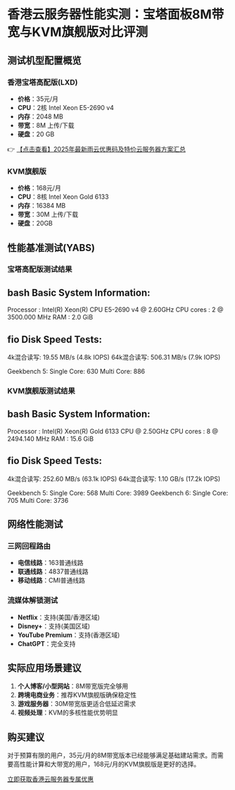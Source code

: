 # 香港云服务器性能实测：宝塔面板8M带宽与KVM旗舰版对比评测

## 测试机型配置概览

### 香港宝塔高配版(LXD)
- **价格**：35元/月
- **CPU**：2核 Intel Xeon E5-2690 v4
- **内存**：2048 MB
- **带宽**：8M 上传/下载
- **硬盘**：20 GB

👉 [【点击查看】2025年最新雨云优惠码及特价云服务器方案汇总](https://bit.ly/RainYun)

### KVM旗舰版
- **价格**：168元/月
- **CPU**：8核 Intel Xeon Gold 6133
- **内存**：16384 MB
- **带宽**：30M 上传/下载
- **硬盘**：20GB

## 性能基准测试(YABS)

### 宝塔高配版测试结果
bash
Basic System Information:
---------------------------------
Processor  : Intel(R) Xeon(R) CPU E5-2690 v4 @ 2.60GHz
CPU cores  : 2 @ 3500.000 MHz
RAM        : 2.0 GiB

fio Disk Speed Tests:
---------------------------------
4k混合读写: 19.55 MB/s (4.8k IOPS)
64k混合读写: 506.31 MB/s (7.9k IOPS)

Geekbench 5:
Single Core: 630
Multi Core: 886

### KVM旗舰版测试结果
bash
Basic System Information:
---------------------------------
Processor  : Intel(R) Xeon(R) Gold 6133 CPU @ 2.50GHz
CPU cores  : 8 @ 2494.140 MHz
RAM        : 15.6 GiB

fio Disk Speed Tests:
---------------------------------
4k混合读写: 252.60 MB/s (63.1k IOPS)
64k混合读写: 1.10 GB/s (17.2k IOPS)

Geekbench 5:
Single Core: 568
Multi Core: 3989
Geekbench 6:
Single Core: 705
Multi Core: 3736

## 网络性能测试

### 三网回程路由
- **电信线路**：163普通线路
- **联通线路**：4837普通线路
- **移动线路**：CMI普通线路

### 流媒体解锁测试
- **Netflix**：支持(美国/香港区域)
- **Disney+**：支持(美国区域)
- **YouTube Premium**：支持(香港区域)
- **ChatGPT**：完全支持

## 实际应用场景建议

1. **个人博客/小型网站**：8M带宽版完全够用
2. **跨境电商业务**：推荐KVM旗舰版确保稳定性
3. **游戏服务器**：30M带宽版更适合低延迟需求
4. **视频处理**：KVM的多核性能优势明显

## 购买建议

对于预算有限的用户，35元/月的8M带宽版本已经能够满足基础建站需求。而需要高性能计算和大带宽的用户，168元/月的KVM旗舰版是更好的选择。

[立即获取香港云服务器专属优惠](https://bit.ly/RainYun)